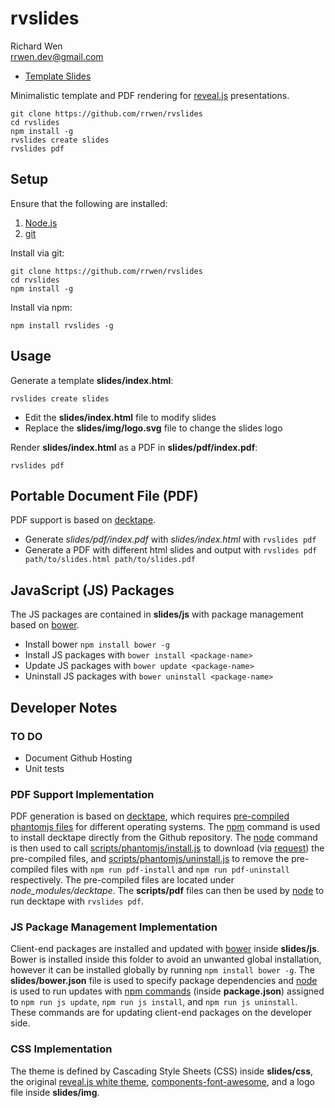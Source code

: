 # rvslides
Richard Wen  
rrwen.dev@gmail.com  
* [Template Slides](https://rrwen.github.io/rvslides)

Minimalistic template and PDF rendering for [reveal.js](https://github.com/hakimel/reveal.js/) presentations.

```
git clone https://github.com/rrwen/rvslides
cd rvslides
npm install -g
rvslides create slides
rvslides pdf
```

## Setup

Ensure that the following are installed:

1. [Node.js](https://nodejs.org)
2. [git](https://git-scm.com/)

Install via git:

```
git clone https://github.com/rrwen/rvslides
cd rvslides
npm install -g
```

Install via npm:

```
npm install rvslides -g
```

## Usage

Generate a template **slides/index.html**:

```
rvslides create slides
```

* Edit the **slides/index.html** file to modify slides
* Replace the **slides/img/logo.svg** file to change the slides logo

Render **slides/index.html** as a PDF in **slides/pdf/index.pdf**:

```
rvslides pdf
```

## Portable Document File (PDF)

PDF support is based on [decktape](https://github.com/astefanutti/decktape).

* Generate *slides/pdf/index.pdf* with *slides/index.html* with `rvslides pdf`
* Generate a PDF with different html slides and output with `rvslides pdf path/to/slides.html path/to/slides.pdf`

## JavaScript (JS) Packages

The JS packages are contained in **slides/js** with package management based on [bower](https://bower.io/).

* Install bower `npm install bower -g`
* Install JS packages with `bower install <package-name>`
* Update JS packages with `bower update <package-name>`
* Uninstall JS packages with `bower uninstall <package-name>`

## Developer Notes

### TO DO

* Document Github Hosting
* Unit tests

### PDF Support Implementation

PDF generation is based on [decktape](https://github.com/astefanutti/decktape), which requires [pre-compiled phantomjs files](https://github.com/astefanutti/decktape/releases) for different operating systems. The [npm](https://slides.npmjs.com/cli/npm) command is used to install decktape directly from the Github repository. The [node](https://nodejs.org/api/cli.html) command is then used to call [scripts/phantomjs/install.js](https://github.com/rrwen/rvslides/blob/master/scripts/phantomjs/install.js) to download (via [request](https://www.npmjs.com/package/request)) the pre-compiled files, and [scripts/phantomjs/uninstall.js](https://github.com/rrwen/rvslides/blob/master/scripts/phantomjs/uninstall.js) to remove the pre-compiled files with `npm run pdf-install` and `npm run pdf-uninstall` respectively. The pre-compiled files are located under *node_modules/decktape*. The **scripts/pdf** files can then be used by [node](https://nodejs.org/api/cli.html) to run decktape with `rvslides pdf`.

### JS Package Management Implementation

Client-end packages are installed and updated with [bower](https://bower.io/) inside **slides/js**. Bower is installed inside this folder to avoid an unwanted global installation, however it can be installed globally by running `npm install bower -g`. The **slides/bower.json** file is used to specify package dependencies and [node](https://nodejs.org/api/cli.html) is used to run updates with [npm commands](https://slides.npmjs.com/misc/scripts#examples) (inside **package.json**) assigned to `npm run js update`, `npm run js install`, and `npm run js uninstall`. These commands are for updating client-end packages on the developer side.

### CSS Implementation

The theme is defined by Cascading Style Sheets (CSS) inside **slides/css**, the original [reveal.js white theme](https://github.com/hakimel/reveal.js/blob/master/css/theme/white.css), [components-font-awesome](https://github.com/components/font-awesome), and a logo file inside **slides/img**.
